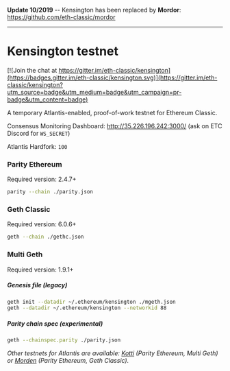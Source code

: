 **Update 10/2019** -- Kensington has been replaced by **Mordor**: https://github.com/eth-classic/mordor

---

# Kensington testnet

[![Join the chat at https://gitter.im/eth-classic/kensington](https://badges.gitter.im/eth-classic/kensington.svg)](https://gitter.im/eth-classic/kensington?utm_source=badge&utm_medium=badge&utm_campaign=pr-badge&utm_content=badge)

A temporary Atlantis-enabled, proof-of-work testnet for Ethereum Classic.

Consensus Monitoring Dashboard: http://35.226.196.242:3000/ (ask on ETC Discord for `WS_SECRET`)

Atlantis Hardfork: `100`

### Parity Ethereum

Required version: 2.4.7+

```bash
parity --chain ./parity.json
```

### Geth Classic

Required version: 6.0.6+

```bash
geth --chain ./gethc.json
```

### Multi Geth

Required version: 1.9.1+

##### Genesis file (legacy)

```bash
geth init --datadir ~/.ethereum/kensington ./mgeth.json
geth --datadir ~/.ethereum/kensington --networkid 88

```

##### Parity chain spec (experimental)

```bash
geth --chainspec.parity ./parity.json
```

_Other testnets for Atlantis are available: [Kotti](https://github.com/goerli/testnet#meta-data-kotti-classic) (Parity Ethereum, Multi Geth) or [Morden](https://github.com/eth-classic/morden) (Parity Ethereum, Geth Classic)._
